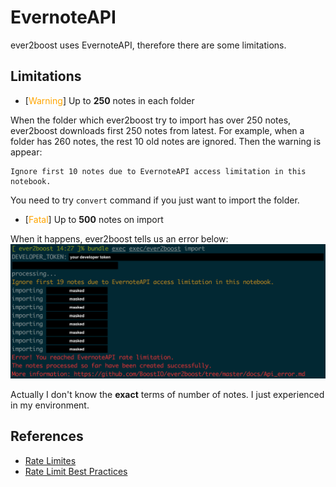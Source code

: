 # EvernoteAPI
ever2boost uses EvernoteAPI, therefore there are some limitations.

## Limitations
* [<font color="orange">Warning</font>] Up to **250** notes in each folder

When the folder which ever2boost try to import has over 250 notes, ever2boost downloads first 250 notes from latest. For example, when a folder has 260 notes, the rest 10 old notes are ignored. Then the warning is appear:

```
Ignore first 10 notes due to EvernoteAPI access limitation in this notebook.
```

You need to try `convert` command if you just want to import the folder.

* [<font color="orange">Fatal</font>] Up to **500** notes on import

When it happens, ever2boost tells us an error below:
![error_on_import](images/img5.png)

Actually I don't know the **exact** terms of number of notes. I just experienced in my environment.

## References
* [Rate Limites](https://dev.evernote.com/doc/articles/rate_limits.php)
* [Rate Limit Best Practices](https://dev.evernote.com/doc/articles/rate_limit_best_practices.php)
